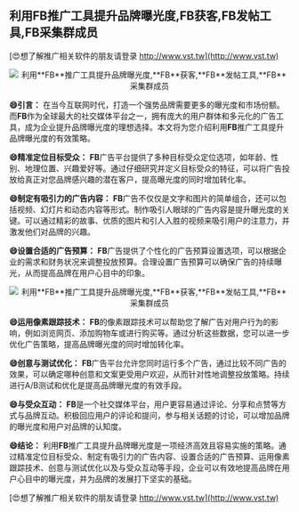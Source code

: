 ## **利用**FB**推广工具提升品牌曝光度,**FB**获客,**FB**发帖工具,**FB**采集群成员**

[😍想了解推广相关软件的朋友请登录 http://www.vst.tw](http://www.vst.tw)

 <center><img src="https://vst.tw/MP4/tuiguang/png/2.png" alt="利用**FB**推广工具提升品牌曝光度,**FB**获客,**FB**发帖工具,**FB**采集群成员"></center>

**😄引言：**
在当今互联网时代，打造一个强势品牌需要更多的曝光度和市场份额。而**FB**作为全球最大的社交媒体平台之一，拥有庞大的用户群体和多元化的广告工具，成为企业提升品牌曝光度的理想选择。本文将为您介绍利用**FB**推广工具提升品牌曝光度的有效策略。

**😄精准定位目标受众：**
**FB**广告平台提供了多种目标受众定位选项，如年龄、性别、地理位置、兴趣爱好等。通过仔细研究并定义目标受众的特征，可以将广告投放给真正对您品牌感兴趣的潜在客户，提高曝光度的同时增加转化率。

**😄制定有吸引力的广告内容：**
**FB**广告不仅仅是文字和图片的简单组合，还可以包括视频、幻灯片和动态内容等形式。制作吸引人眼球的广告内容是提升曝光度的关键。可以通过精彩的故事、优质的图片和引人入胜的视频来吸引用户的注意力，并激发他们对品牌的兴趣。

**😄设置合适的广告预算：**
**FB**广告提供了个性化的广告预算设置选项，可以根据企业的需求和财务状况来调整投放预算。合理设置广告预算可以确保广告的持续曝光，从而提高品牌在用户心目中的印象。

 <center><img src="https://vst.tw/MP4/tuiguang/png/6.png" alt="利用**FB**推广工具提升品牌曝光度,**FB**获客,**FB**发帖工具,**FB**采集群成员"></center>

**😄运用像素跟踪技术：**
**FB**的像素跟踪技术可以帮助您了解广告对用户行为的影响，例如浏览网页、添加购物车或进行购买等。通过分析这些数据，您可以进一步优化广告策略，提高品牌曝光度的同时增加转化率。

**😄创意与测试优化：**
**FB**广告平台允许您同时运行多个广告，通过比较不同广告的效果，可以确定哪种创意和文案更受用户欢迎，从而针对性地调整投放策略。持续进行A/B测试和优化是提高品牌曝光度的有效手段。

**😄与受众互动：**
**FB**是一个社交媒体平台，用户更容易通过评论、分享和点赞等方式与品牌互动。积极回应用户的评论和提问，参与相关话题的讨论，可以增加品牌的曝光度和用户对品牌的认知度。

**😄结论：**
利用**FB**推广工具提升品牌曝光度是一项经济高效且容易实施的策略。通过精准定位目标受众、制定有吸引力的广告内容、设置合适的广告预算、运用像素跟踪技术、创意与测试优化以及与受众互动等手段，企业可以有效地提高品牌在用户心目中的曝光度，并为品牌的发展打下坚实的基础。

[😍想了解推广相关软件的朋友请登录 http://www.vst.tw](http://www.vst.tw)



